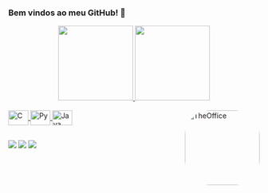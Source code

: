 ### Bem vindos ao meu GitHub! 👋

<div align="center">
  <a href="https://github.com/caiogodoyy">
  <img height="150em" src="https://github-readme-stats.vercel.app/api?username=caiogodoyy&show_icons=true&theme=tokyonight&include_all_commits=true&count_private=true"/>
  <img height="150em" src="https://github-readme-stats.vercel.app/api/top-langs/?username=caiogodoyy&layout=compact&langs_count=7&theme=tokyonight"/>
</div>
  
<div style="display: inline_block"><br>
  <img align="center" alt="C" height="30" width="40" src="https://cdn.jsdelivr.net/gh/devicons/devicon/icons/c/c-original.svg">
  <img align="center" alt="Py" height="30" width="40" src="https://cdn.jsdelivr.net/gh/devicons/devicon/icons/python/python-original.svg">
  <img align="center" alt="Java" height="30" width="40" src="https://cdn.jsdelivr.net/gh/devicons/devicon/icons/java/java-original.svg">
  <a href="https://www.google.com/search?q=the+office&oq=the+&aqs=edge.0.69i59j69i57j69i59j0i131i433i512j0i433i512j0i512l2j69i61j69i60.736j0j1&sourceid=chrome&ie=UTF-8">
  <img align="right" alt="TheOffice" height="150" style="border-radius:50px;" src="https://media.giphy.com/media/B9KKBuOIp4zqI7Cll0/giphy-downsized-large.gif">
</div>

##
  
<div> 
  <a href="https://www.instagram.com/caiogodoyy/" target="_blank"><img src="https://img.shields.io/badge/Instagram-E4405F?style=for-the-badge&logo=instagram&logoColor=white" target="_blank"></a>
  <a href="https://twitter.com/caiogodoyy_" target="_blank"><img src="https://img.shields.io/badge/Twitter-1DA1F2?style=for-the-badge&logo=twitter&logoColor=white" target="_blank"></a>
  <a href="www.linkedin.com/in/caiogodoyy" target="_blank"><img src="https://img.shields.io/badge/LinkedIn-0077B5?style=for-the-badge&logo=linkedin&logoColor=white" target="_blank"></a>
</div>
